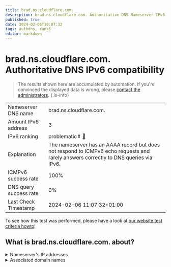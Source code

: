 ```yaml
---
title: brad.ns.cloudflare.com.
description: brad.ns.cloudflare.com. Authoritative DNS Nameserver IPv6 compatibility
published: true
date: 2024-02-06T10:07:32
tags: authdns, rank5
editor: markdown
---
```


# brad.ns.cloudflare.com. Authoritative DNS IPv6 compatibility

> The results shown here are accumulated by automation. If you're convinced the displayed data is wrong, please [contact the administrators](/howto/chat). 
{.is-info}




|   |   |
| - | - |
| Nameserver DNS name | brad.ns.cloudflare.com.
| Amount IPv6 address | 3
| IPv6 ranking | problematic :arrow_double_down: [🔗](/howto/ranking) |
| Explanation | The nameserver has an AAAA record but does not respond to ICMPv6 echo requests and rarely answers correctly to DNS queries via IPv6. |
| ICMPv6 success rate | 100%|
| DNS query success rate | 0% |
| Last Check Timestamp | 2024-02-06 11:07:32+01:00 |

To see how this test was performed, please have a look at [our website test criteria howto](/howto/testcriteria/authdns)!


## What is brad.ns.cloudflare.com. about?




<details>
<summary>Nameserver's IP addresses</summary>

2a06:98c1:50::ac40:2169

2803:f800:50::6ca2:c169

2606:4700:58::adf5:3b69

</details>



<details>
<summary>Associated domain names</summary>

www.memsql.com

</details>
